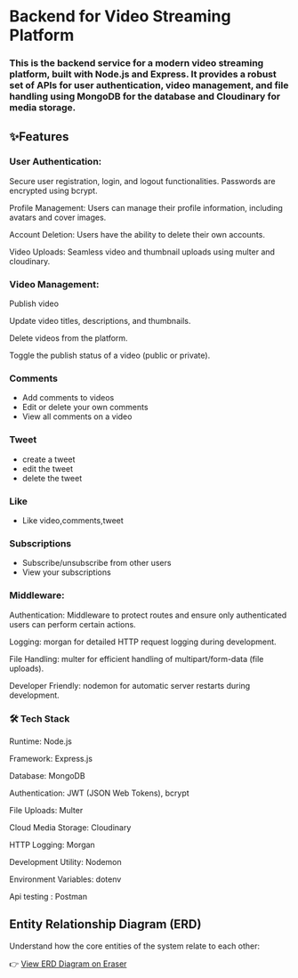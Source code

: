 <h1>Backend for Video Streaming Platform</h1>
<h3>This is the backend service for a modern video streaming platform, built with Node.js and Express. It provides a robust set of APIs for user authentication, video management, and file handling using MongoDB for the database and Cloudinary for media storage.</h3>

<h2> ✨Features</h2>
<h3>User Authentication:</h3>
Secure user registration, login, and logout functionalities. Passwords are encrypted using bcrypt.

Profile Management: Users can manage their profile information, including avatars and cover images.

Account Deletion: Users have the ability to delete their own accounts.

Video Uploads: Seamless video and thumbnail uploads using multer and cloudinary.

<h3>Video Management:</h3>

Publish video

Update video titles, descriptions, and thumbnails.

Delete videos from the platform.

Toggle the publish status of a video (public or private).


###  Comments
- Add comments to videos
- Edit or delete your own comments
- View all comments on a video
  
### Tweet 
- create a tweet
- edit the tweet
- delete the tweet

### Like
- Like video,comments,tweet

### Subscriptions
- Subscribe/unsubscribe from other users
- View your subscriptions



<h3>Middleware:</h3>

Authentication: Middleware to protect routes and ensure only authenticated users can perform certain actions.

Logging: morgan for detailed HTTP request logging during development.

File Handling: multer for efficient handling of multipart/form-data (file uploads).

Developer Friendly: nodemon for automatic server restarts during development.

<h3>🛠️ Tech Stack</h3>

Runtime: Node.js

Framework: Express.js

Database: MongoDB 

Authentication: JWT (JSON Web Tokens), bcrypt

File Uploads: Multer

Cloud Media Storage: Cloudinary

HTTP Logging: Morgan

Development Utility: Nodemon

Environment Variables: dotenv

Api testing : Postman

## Entity Relationship Diagram (ERD)

Understand how the core entities of the system relate to each other:

👉 [View ERD Diagram on Eraser](https://app.eraser.io/workspace/QMkQvclQRRncwJrgqCdR?origin=share&elements=Tklr0tTzSG_O7uEivTfUxw)
